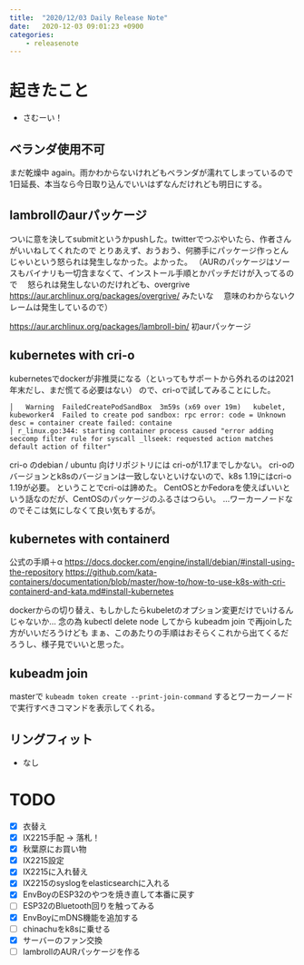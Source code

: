 ```yaml
---
title:  "2020/12/03 Daily Release Note"
date:   2020-12-03 09:01:23 +0900
categories:
    - releasenote
---
```

# 起きたこと

* さむーい！

## ベランダ使用不可

まだ乾燥中 again。雨かわからないけれどもベランダが濡れてしまっているので
1日延長、本当なら今日取り込んでいいはずなんだけれども明日にする。

## lambrollのaurパッケージ

ついに意を決してsubmitというかpushした。twitterでつぶやいたら、作者さんがいいねしてくれたので
とりあえず、おうおう、何勝手にパッケージ作っとんじゃいという怒られは発生しなかった。よかった。
（AURのパッケージはソースもバイナリも一切含まなくて、インストール手順とかパッチだけが入ってるので
　怒られは発生しないのだけれども、overgrive https://aur.archlinux.org/packages/overgrive/ みたいな
　意味のわからないクレームは発生しているので）

https://aur.archlinux.org/packages/lambroll-bin/ 初aurパッケージ


## kubernetes with cri-o

kubernetesでdockerが非推奨になる（といってもサポートから外れるのは2021年末だし、まだ慌てる必要はない）
ので、cri-oで試してみることにした。

```
│   Warning  FailedCreatePodSandBox  3m59s (x69 over 19m)   kubelet, kubeworker4  Failed to create pod sandbox: rpc error: code = Unknown desc = container create failed: containe  
│ r_linux.go:344: starting container process caused "error adding seccomp filter rule for syscall _llseek: requested action matches default action of filter"   
```

cri-o のdebian / ubuntu 向けリポジトリには cri-oが1.17までしかない。
cri-oのバージョンとk8sのバージョンは一致しないといけないので、k8s 1.19にはcri-o 1.19が必要。
ということでcri-oは諦めた。 CentOSとかFedoraを使えばいいという話なのだが、CentOSのパッケージのふるさはつらい。
…ワーカーノードなのでそこは気にしなくて良い気もするが。

## kubernetes with containerd

公式の手順＋α
https://docs.docker.com/engine/install/debian/#install-using-the-repository
https://github.com/kata-containers/documentation/blob/master/how-to/how-to-use-k8s-with-cri-containerd-and-kata.md#install-kubernetes

dockerからの切り替え、もしかしたらkubeletのオプション変更だけでいけるんじゃないか…
念の為 kubectl delete node してから kubeadm join で再joinした方がいいだろうけども
まぁ、このあたりの手順はおそらくこれから出てくるだろうし、様子見でいいと思った。

## kubeadm join

masterで `kubeadm token create --print-join-command` するとワーカーノードで実行すべきコマンドを表示してくれる。

## リングフィット

* なし

# TODO 

- [x] 衣替え
- [X] IX2215手配 -> 落札！
- [x] 秋葉原にお買い物
- [x] IX2215設定
- [x] IX2215に入れ替え
- [x] IX2215のsyslogをelasticsearchに入れる
- [x] EnvBoyのESP32のやつを焼き直して本番に戻す
- [ ] ESP32のBluetooth回りを触ってみる
- [x] EnvBoyにmDNS機能を追加する
- [ ] chinachuをk8sに乗せる
- [x] サーバーのファン交換
- [ ] lambrollのAURパッケージを作る